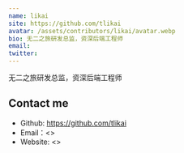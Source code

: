 ```yaml
---
name: likai
site: https://github.com/tlikai
avatar: /assets/contributors/likai/avatar.webp
bio: 无二之旅研发总监，资深后端工程师
email:
twitter:
---
```


无二之旅研发总监，资深后端工程师

## Contact me

- Github: <https://github.com/tlikai>
- Email：<>
- Website: <>
